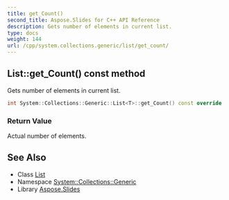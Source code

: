 ```yaml
---
title: get_Count()
second_title: Aspose.Slides for C++ API Reference
description: Gets number of elements in current list.
type: docs
weight: 144
url: /cpp/system.collections.generic/list/get_count/
---
```

## List::get_Count() const method


Gets number of elements in current list.

```cpp
int System::Collections::Generic::List<T>::get_Count() const override
```


### Return Value

Actual number of elements.

## See Also

* Class [List](./)
* Namespace [System::Collections::Generic](../)
* Library [Aspose.Slides](../../)
